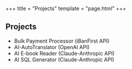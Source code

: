 +++
title = "Projects" template = "page.html"
+++

## Projects

- Bulk Payment Processor (iBanFirst API)
- AI-AutoTranslator (OpenAI API)
- AI E-book Reader (Claude-Anthropic API)
- AI SQL Generator (Claude-Anthropic API)
